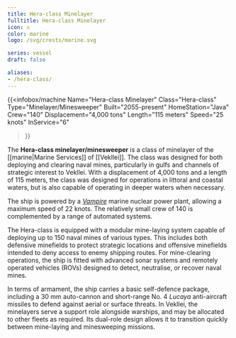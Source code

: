 ```yaml
---
title: Hera-class Minelayer
fulltitle: Hera-class Minelayer
icon: ⚓️
color: marine
logo: /svg/crests/marine.svg

series: vessel
draft: false

aliases:
- /hera-class/
---
```

{{<infobox/machine
	Name="Hera-class Minelayer"
	Class="Hera-class"
	Type="Minelayer/Minesweeper"
	Built="2055-present"
	HomeStation="Java"
	Crew="140"
	Displacement="4,000 tons"
	Length="115 meters"
	Speed="25 knots"
	InService="6"
>}}

The **Hera-class minelayer/minesweeper** is a class of minelayer of the [[marine|Marine Services]] of [[Vekllei]]. The class was designed for both deploying and clearing naval mines, particularly in gulfs and channels of strategic interest to Vekllei. With a displacement of 4,000 tons and a length of 115 meters, the class was designed for operations in littoral and coastal waters, but is also capable of operating in deeper waters when necessary.

The ship is powered by a [*Vampire*](/nmpr/) marine nuclear power plant, allowing a maximum speed of 22 knots. The relatively small crew of 140 is complemented by a range of automated systems.

The Hera-class is equipped with a modular mine-laying system capable of deploying up to 150 naval mines of various types. This includes both defensive minefields to protect strategic locations and offensive minefields intended to deny access to enemy shipping routes. For mine-clearing operations, the ship is fitted with advanced sonar systems and remotely operated vehicles (ROVs) designed to detect, neutralise, or recover naval mines.

In terms of armament, the ship carries a basic self-defence package, including a 30 mm auto-cannon and short-range No. 4 *Lucaya* anti-aircraft missiles to defend against aerial or surface threats. In Vekllei, the minelayers serve a support role alongside warships, and may be allocated to other fleets as required. Its dual-role design allows it to transition quickly between mine-laying and minesweeping missions.